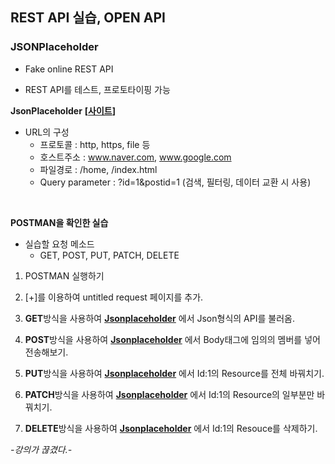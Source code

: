 ## REST API 실습, OPEN API

### JSONPlaceholder

* Fake online REST API

* REST API를 테스트, 프로토타이핑 가능

**JsonPlaceholder** **[[사이트](http://jsonplaceholder.typicode.com/)]**

- URL의 구성
  - 프로토콜 : http, https, file 등
  - 호스트주소 : www.naver.com, www.google.com
  - 파일경로 : /home, /index.html
  - Query parameter : ?id=1&postid=1 (검색, 필터링, 데이터 교환 시 사용)

</br>

**POSTMAN을 확인한 실습**
</br>
- 실습할 요청 메소드
  - GET, POST, PUT, PATCH, DELETE

1. POSTMAN 실행하기

2. [+]를 이용하여 untitled request 페이지를 추가.

3. **GET**방식을 사용하여 **[Jsonplaceholder](http://jsonplaceholder.typicode.com/posts)** 에서 Json형식의 API를 불러옴.

4. **POST**방식을 사용하여 **[Jsonplaceholder](http://jsonplaceholder.typicode.com/posts)** 에서 Body태그에 임의의 멤버를 넣어 전송해보기.

5. **PUT**방식을 사용하여 **[Jsonplaceholder](http://jsonplaceholder.typicode.com/posts/1)** 에서 Id:1의 Resource를 전체 바꿔치기.

6. **PATCH**방식을 사용하여 **[Jsonplaceholder](http://jsonplaceholder.typicode.com/posts/1)** 에서 Id:1의 Resource의 일부분만 바꿔치기.

7. **DELETE**방식을 사용하여 **[Jsonplaceholder](http://jsonplaceholder.typicode.com/posts/1)** 에서 Id:1의 Resouce를 삭제하기.

*-강의가 끊겼다.-*

